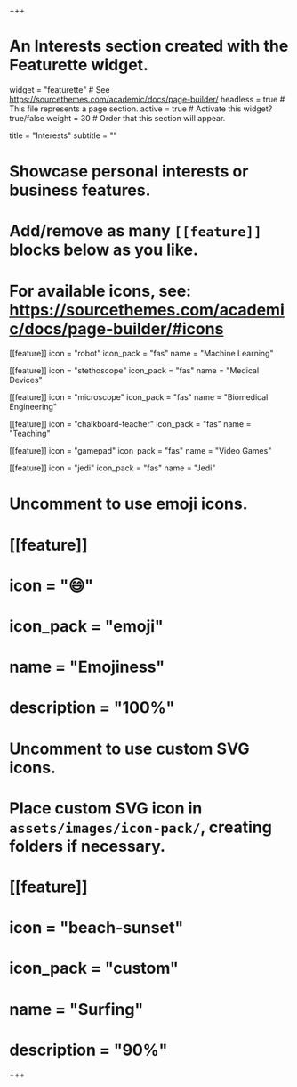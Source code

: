 +++
# An Interests section created with the Featurette widget.
widget = "featurette"  # See https://sourcethemes.com/academic/docs/page-builder/
headless = true  # This file represents a page section.
active = true  # Activate this widget? true/false
weight = 30  # Order that this section will appear.

title = "Interests"
subtitle = ""

# Showcase personal interests or business features.
# 
# Add/remove as many `[[feature]]` blocks below as you like.
# 
# For available icons, see: https://sourcethemes.com/academic/docs/page-builder/#icons

  
[[feature]]
  icon = "robot"
  icon_pack = "fas"
  name = "Machine Learning"

[[feature]]
  icon = "stethoscope"
  icon_pack = "fas"
  name = "Medical Devices"

[[feature]]
  icon = "microscope"
  icon_pack = "fas"
  name = "Biomedical Engineering"

[[feature]]
  icon = "chalkboard-teacher"
  icon_pack = "fas"
  name = "Teaching"

[[feature]]
  icon = "gamepad"
  icon_pack = "fas"
  name = "Video Games"

[[feature]]
  icon = "jedi"
  icon_pack = "fas"
  name = "Jedi"

# Uncomment to use emoji icons.
# [[feature]]
#  icon = ":smile:"
#  icon_pack = "emoji"
#  name = "Emojiness"
#  description = "100%"  

# Uncomment to use custom SVG icons.
# Place custom SVG icon in `assets/images/icon-pack/`, creating folders if necessary.
# [[feature]]
#  icon = "beach-sunset"
#  icon_pack = "custom"
#  name = "Surfing"
#  description = "90%"

+++
